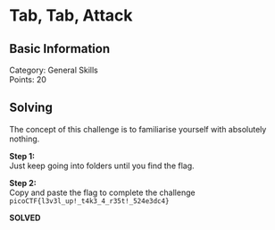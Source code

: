 # Tab, Tab, Attack  

## Basic Information
Category: General Skills   
Points: 20    

## Solving
The concept of this challenge is to familiarise yourself with absolutely nothing.  
  
**Step 1:**  
Just keep going into folders until you find the flag.  

**Step 2:**   
Copy and paste the flag to complete the challenge  
```picoCTF{l3v3l_up!_t4k3_4_r35t!_524e3dc4}```  

**SOLVED**  
